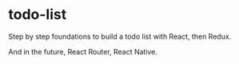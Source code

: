 # todo-list

Step by step foundations to build a todo list with React, then Redux.

And in the future, React Router, React Native.

